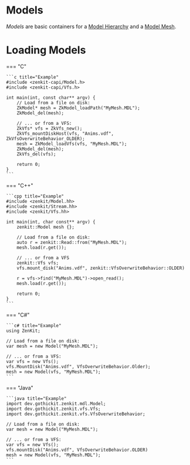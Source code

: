 # Models

*Models* are basic containers for a [Model Hierarchy](model-hierarchy.md) and a [Model Mesh](model-mesh.md).

# Loading Models

=== "C"

    ```c title="Example"
    #include <zenkit-capi/Model.h>
    #include <zenkit-capi/Vfs.h>

    int main(int, const char** argv) {
        // Load from a file on disk:
        ZkModel* mesh = ZkModel_loadPath("MyMesh.MDL");
        ZkModel_del(mesh);

        // ... or from a VFS:
        ZkVfs* vfs = ZkVfs_new();
        ZkVfs_mountDiskHost(vfs, "Anims.vdf", ZkVfsOverwriteBehavior_OLDER);
        mesh = ZkModel_loadVfs(vfs, "MyMesh.MDL");
        ZkModel_del(mesh);
        ZkVfs_del(vfs);

        return 0;
    }
    ```

=== "C++"

    ```cpp title="Example"
    #include <zenkit/Model.hh>
    #include <zenkit/Stream.hh>
    #include <zenkit/Vfs.hh>

    int main(int, char const** argv) {
        zenkit::Model mesh {};
        
        // Load from a file on disk:
        auto r = zenkit::Read::from("MyMesh.MDL");
        mesh.load(r.get());

        // ... or from a VFS
        zenkit::Vfs vfs;
        vfs.mount_disk("Anims.vdf", zenkit::VfsOverwriteBehavior::OLDER)

        r = vfs->find("MyMesh.MDL")->open_read();
        mesh.load(r.get());

        return 0;
    }
    ```

=== "C#"

    ```c# title="Example"
    using ZenKit;

    // Load from a file on disk:
    var mesh = new Model("MyMesh.MDL");

    // ... or from a VFS:
    var vfs = new Vfs();
    vfs.MountDisk("Anims.vdf", VfsOverwriteBehavior.Older);
    mesh = new Model(vfs, "MyMesh.MDL");
    ```

=== "Java"

    ```java title="Example"
    import dev.gothickit.zenkit.mdl.Model;
    import dev.gothickit.zenkit.vfs.Vfs;
    import dev.gothickit.zenkit.vfs.VfsOverwriteBehavior;

    // Load from a file on disk:
    var mesh = new Model("MyMesh.MDL");

    // ... or from a VFS:
    var vfs = new Vfs();
    vfs.mountDisk("Anims.vdf", VfsOverwriteBehavior.OLDER)
    mesh = new Model(vfs, "MyMesh.MDL");
    ```

